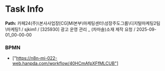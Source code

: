 # Task Info

**Path:** 카페24(주)\본사사업장\[CG]MI본부\마케팅센터\성장주도그룹\디지털마케팅2팀\마케팅1 / sjkim1 / [325930] 광고 운영 관리 _ (차마솔)소재 제작 요청 / 2025-09-01_00-00-00

### BPMN
- ["https://n8n-mi-022-web.hanpda.com/workflow/40HCmAfpXFfMLCUB"]

